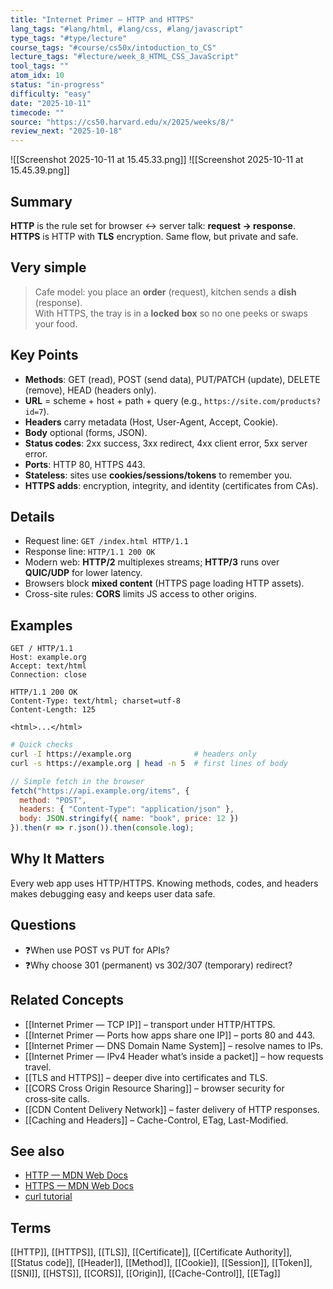 ```yaml
---
title: "Internet Primer — HTTP and HTTPS"
lang_tags: "#lang/html, #lang/css, #lang/javascript"
type_tags: "#type/lecture"
course_tags: "#course/cs50x/intoduction_to_CS"
lecture_tags: "#lecture/week_8_HTML_CSS_JavaScript"
tool_tags: ""
atom_idx: 10
status: "in-progress"
difficulty: "easy"
date: "2025-10-11"
timecode: ""
source: "https://cs50.harvard.edu/x/2025/weeks/8/"
review_next: "2025-10-18"
---
```


![[Screenshot 2025-10-11 at 15.45.33.png]]
![[Screenshot 2025-10-11 at 15.45.39.png]]

## Summary
**HTTP** is the rule set for browser ↔ server talk: **request → response**.  
**HTTPS** is HTTP with **TLS** encryption. Same flow, but private and safe.

## Very simple
> Cafe model: you place an **order** (request), kitchen sends a **dish** (response).  
> With HTTPS, the tray is in a **locked box** so no one peeks or swaps your food.

## Key Points
- **Methods**: GET (read), POST (send data), PUT/PATCH (update), DELETE (remove), HEAD (headers only).  
- **URL** = scheme + host + path + query (e.g., `https://site.com/products?id=7`).  
- **Headers** carry metadata (Host, User-Agent, Accept, Cookie).  
- **Body** optional (forms, JSON).  
- **Status codes**: 2xx success, 3xx redirect, 4xx client error, 5xx server error.  
- **Ports**: HTTP 80, HTTPS 443.  
- **Stateless**: sites use **cookies/sessions/tokens** to remember you.  
- **HTTPS adds**: encryption, integrity, and identity (certificates from CAs).

## Details
- Request line: `GET /index.html HTTP/1.1`  
- Response line: `HTTP/1.1 200 OK`  
- Modern web: **HTTP/2** multiplexes streams; **HTTP/3** runs over **QUIC/UDP** for lower latency.  
- Browsers block **mixed content** (HTTPS page loading HTTP assets).  
- Cross-site rules: **CORS** limits JS access to other origins.

## Examples
```http
GET / HTTP/1.1
Host: example.org
Accept: text/html
Connection: close
```
```http
HTTP/1.1 200 OK
Content-Type: text/html; charset=utf-8
Content-Length: 125

<html>...</html>
```
```bash
# Quick checks
curl -I https://example.org              # headers only
curl -s https://example.org | head -n 5  # first lines of body
```
```js
// Simple fetch in the browser
fetch("https://api.example.org/items", {
  method: "POST",
  headers: { "Content-Type": "application/json" },
  body: JSON.stringify({ name: "book", price: 12 })
}).then(r => r.json()).then(console.log);
```

## Why It Matters
Every web app uses HTTP/HTTPS. Knowing methods, codes, and headers makes debugging easy and keeps user data safe.

## Questions
- ❓When use POST vs PUT for APIs?  
- ❓Why choose 301 (permanent) vs 302/307 (temporary) redirect?

## Related Concepts
- [[Internet Primer — TCP IP]] – transport under HTTP/HTTPS.  
- [[Internet Primer — Ports how apps share one IP]] – ports 80 and 443.  
- [[Internet Primer — DNS Domain Name System]] – resolve names to IPs.  
- [[Internet Primer — IPv4 Header what’s inside a packet]] – how requests travel.  
- [[TLS and HTTPS]] – deeper dive into certificates and TLS.  
- [[CORS Cross Origin Resource Sharing]] – browser security for cross‑site calls.  
- [[CDN Content Delivery Network]] – faster delivery of HTTP responses.  
- [[Caching and Headers]] – Cache-Control, ETag, Last-Modified.

## See also
- [HTTP — MDN Web Docs](https://developer.mozilla.org/en-US/docs/Web/HTTP)
- [HTTPS — MDN Web Docs](https://developer.mozilla.org/en-US/docs/Web/HTTP/Overview#https)
- [curl tutorial](https://curl.se/docs/manual.html)

## Terms
[[HTTP]], [[HTTPS]], [[TLS]], [[Certificate]], [[Certificate Authority]], [[Status code]], [[Header]], [[Method]], [[Cookie]], [[Session]], [[Token]], [[SNI]], [[HSTS]], [[CORS]], [[Origin]], [[Cache-Control]], [[ETag]]
